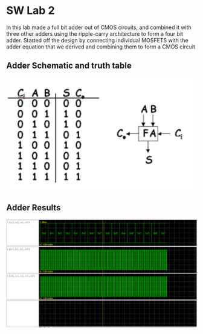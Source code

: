 # SW Lab 2

In this lab made a full bit adder out of CMOS circuits, and combined it with three other adders using the ripple-carry architecture to form a four bit adder. Started off the design by connecting individual MOSFETS with the adder equation that we derived and combining them to form a CMOS circuit

## Adder Schematic and truth table

![Adder](adder.PNG "addd")

## Adder Results

![Addertruth](Lab2.PNG "addd")

